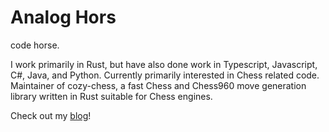 # Analog Hors

code horse.

I work primarily in Rust, but have also done work in Typescript, Javascript, C#, Java, and Python. Currently primarily interested in Chess related code. Maintainer of cozy-chess, a fast Chess and Chess960 move generation library written in Rust suitable for Chess engines.

Check out my [blog](https://analog-hors.github.io/site/writing/)!

<!--
**analog-hors/analog-hors** is a ✨ _special_ ✨ repository because its `README.md` (this file) appears on your GitHub profile.

Here are some ideas to get you started:

- 🔭 I’m currently working on ...
- 🌱 I’m currently learning ...
- 👯 I’m looking to collaborate on ...
- 🤔 I’m looking for help with ...
- 💬 Ask me about ...
- 📫 How to reach me: ...
- 😄 Pronouns: ...
- ⚡ Fun fact: ...
-->
